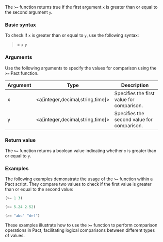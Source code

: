 The `>=` function returns true if the first argument `x` is greater than or equal to the second argument `y`.

### Basic syntax

To check if `x` is greater than or equal to `y`, use the following syntax:

>= *x* *y*

### Arguments

Use the following arguments to specify the values for comparison using the `>=` Pact function.

| Argument | Type | Description |
| --- | --- | --- |
| x | <a[integer,decimal,string,time]> | Specifies the first value for comparison. |
| y | <a[integer,decimal,string,time]> | Specifies the second value for comparison. |

### Return value

The `>=` function returns a boolean value indicating whether `x` is greater than or equal to `y`.

### Examples

The following examples demonstrate the usage of the `>=` function within a Pact script. They compare two values to check if the first value is greater than or equal to the second value:

```lisp
(>= 1 3)
```
```lisp
(>= 5.24 2.52)
```
```lisp
(>= "abc" "def")
```

These examples illustrate how to use the `>=` function to perform comparison operations in Pact, facilitating logical comparisons between different types of values.
